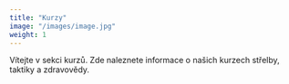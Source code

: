 ```yaml
---
title: "Kurzy"
image: "/images/image.jpg"
weight: 1
---
```


Vítejte v sekci kurzů. Zde naleznete informace o našich kurzech střelby, taktiky a zdravovědy.
